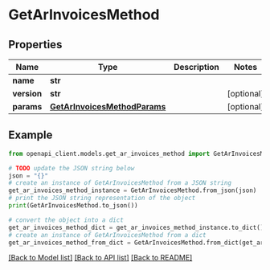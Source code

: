 # GetArInvoicesMethod


## Properties

Name | Type | Description | Notes
------------ | ------------- | ------------- | -------------
**name** | **str** |  | 
**version** | **str** |  | [optional] 
**params** | [**GetArInvoicesMethodParams**](GetArInvoicesMethodParams.md) |  | [optional] 

## Example

```python
from openapi_client.models.get_ar_invoices_method import GetArInvoicesMethod

# TODO update the JSON string below
json = "{}"
# create an instance of GetArInvoicesMethod from a JSON string
get_ar_invoices_method_instance = GetArInvoicesMethod.from_json(json)
# print the JSON string representation of the object
print(GetArInvoicesMethod.to_json())

# convert the object into a dict
get_ar_invoices_method_dict = get_ar_invoices_method_instance.to_dict()
# create an instance of GetArInvoicesMethod from a dict
get_ar_invoices_method_from_dict = GetArInvoicesMethod.from_dict(get_ar_invoices_method_dict)
```
[[Back to Model list]](../README.md#documentation-for-models) [[Back to API list]](../README.md#documentation-for-api-endpoints) [[Back to README]](../README.md)


